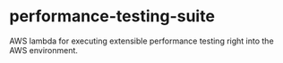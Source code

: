 # performance-testing-suite
AWS lambda for executing extensible performance testing right into the AWS environment.  
